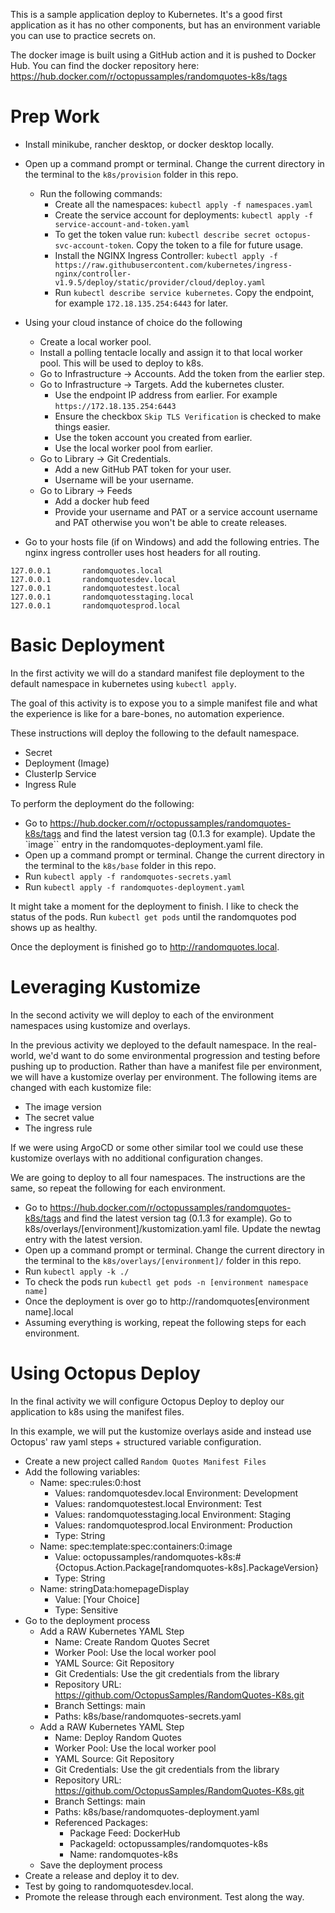This is a sample application deploy to Kubernetes.  It's a good first application as it has no other components, but has an environment variable you can use to practice secrets on.

The docker image is built using a GitHub action and it is pushed to Docker Hub.  You can find the docker repository here: https://hub.docker.com/r/octopussamples/randomquotes-k8s/tags

# Prep Work

- Install minikube, rancher desktop, or docker desktop locally.  
- Open up a command prompt or terminal.  Change the current directory in the terminal to the `k8s/provision` folder in this repo.
    - Run the following commands:
        - Create all the namespaces: `kubectl apply -f namespaces.yaml`
        - Create the service account for deployments: `kubectl apply -f service-account-and-token.yaml`
        - To get the token value run: `kubectl describe secret octopus-svc-account-token`.  Copy the token to a file for future usage.
        - Install the NGINX Ingress Controller: `kubectl apply -f https://raw.githubusercontent.com/kubernetes/ingress-nginx/controller-v1.9.5/deploy/static/provider/cloud/deploy.yaml`
        - Run `kubectl describe service kubernetes`.  Copy the endpoint, for example `172.18.135.254:6443` for later.
- Using your cloud instance of choice do the following
    - Create a local worker pool.
    - Install a polling tentacle locally and assign it to that local worker pool.  This will be used to deploy to k8s.
    - Go to Infrastructure -> Accounts. Add the token from the earlier step.
    - Go to Infrastructure -> Targets.  Add the kubernetes cluster.  
        - Use the endpoint IP address from earlier.  For example `https://172.18.135.254:6443`
        - Ensure the checkbox `Skip TLS Verification` is checked to make things easier.
        - Use the token account you created from earlier.
        - Use the local worker pool from earlier.
    - Go to Library -> Git Credentials.
        - Add a new GitHub PAT token for your user.
        - Username will be your username.
    - Go to Library -> Feeds
        - Add a docker hub feed
        - Provide your username and PAT or a service account username and PAT otherwise you won't be able to create releases.

- Go to your hosts file (if on Windows) and add the following entries.  The nginx ingress controller uses host headers for all routing.

```
127.0.0.1       randomquotes.local
127.0.0.1       randomquotesdev.local
127.0.0.1       randomquotestest.local
127.0.0.1       randomquotesstaging.local
127.0.0.1       randomquotesprod.local
```

# Basic Deployment 

In the first activity we will do a standard manifest file deployment to the default namespace in kubernetes using `kubectl apply`.

The goal of this activity is to expose you to a simple manifest file and what the experience is like for a bare-bones, no automation experience.

These instructions will deploy the following to the default namespace.  

- Secret
- Deployment (Image)
- ClusterIp Service
- Ingress Rule

To perform the deployment do the following:
- Go to https://hub.docker.com/r/octopussamples/randomquotes-k8s/tags and find the latest version tag (0.1.3 for example).  Update the `image`` entry in the randomquotes-deployment.yaml file.
- Open up a command prompt or terminal.  Change the current directory in the terminal to the `k8s/base` folder in this repo. 
- Run `kubectl apply -f randomquotes-secrets.yaml`
- Run `kubectl apply -f randomquotes-deployment.yaml`

It might take a moment for the deployment to finish.  I like to check the status of the pods.  Run `kubectl get pods` until the randomquotes pod shows up as healthy.

Once the deployment is finished go to http://randomquotes.local.

# Leveraging Kustomize

In the second activity we will deploy to each of the environment namespaces using kustomize and overlays.

In the previous activity we deployed to the default namespace.  In the real-world, we'd want to do some environmental progression and testing before pushing up to production.  Rather than have a manifest file per environment, we will have a kustomize overlay per environment.  The following items are changed with each kustomize file:

- The image version
- The secret value
- The ingress rule

If we were using ArgoCD or some other similar tool we could use these kustomize overlays with no additional configuration changes.  

We are going to deploy to all four namespaces.  The instructions are the same, so repeat the following for each environment.

- Go to https://hub.docker.com/r/octopussamples/randomquotes-k8s/tags and find the latest version tag (0.1.3 for example).  Go to k8s/overlays/[environment]/kustomization.yaml file.  Update the newtag entry with the latest version.
- Open up a command prompt or terminal.  Change the current directory in the terminal to the `k8s/overlays/[environment]/` folder in this repo. 
- Run `kubectl apply -k ./`
- To check the pods run `kubectl get pods -n [environment namespace name]`
- Once the deployment is over go to http://randomquotes[environment name].local
- Assuming everything is working, repeat the following steps for each environment.

# Using Octopus Deploy

In the final activity we will configure Octopus Deploy to deploy our application to k8s using the manifest files.

In this example, we will put the kustomize overlays aside and instead use Octopus' raw yaml steps + structured variable configuration.

- Create a new project called `Random Quotes Manifest Files`
- Add the following variables:
    - Name: spec:rules:0:host
        - Values: randomquotesdev.local Environment: Development
        - Values: randomquotestest.local Environment: Test
        - Values: randomquotesstaging.local Environment: Staging
        - Values: randomquotesprod.local Environment: Production
        - Type: String
    - Name: spec:template:spec:containers:0:image
        - Value: octopussamples/randomquotes-k8s:#{Octopus.Action.Package[randomquotes-k8s].PackageVersion}
        - Type: String
    - Name: stringData:homepageDisplay
        - Value: [Your Choice]
        - Type: Sensitive
- Go to the deployment process
    - Add a RAW Kubernetes YAML Step
        - Name: Create Random Quotes Secret
        - Worker Pool: Use the local worker pool
        - YAML Source: Git Repository
        - Git Credentials: Use the git credentials from the library
        - Repository URL: https://github.com/OctopusSamples/RandomQuotes-K8s.git 
        - Branch Settings: main
        - Paths: k8s/base/randomquotes-secrets.yaml
    - Add a RAW Kubernetes YAML Step
        - Name: Deploy Random Quotes
        - Worker Pool: Use the local worker pool
        - YAML Source: Git Repository
        - Git Credentials: Use the git credentials from the library
        - Repository URL: https://github.com/OctopusSamples/RandomQuotes-K8s.git 
        - Branch Settings: main
        - Paths: k8s/base/randomquotes-deployment.yaml
        - Referenced Packages: 
            - Package Feed: DockerHub
            - PackageId: octopussamples/randomquotes-k8s
            - Name: randomquotes-k8s
    - Save the deployment process
- Create a release and deploy it to dev.
- Test by going to randomquotesdev.local.
- Promote the release through each environment.  Test along the way.